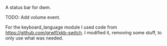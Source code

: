 A status bar for dwm.

TODO: Add volume event.

For the keyboard_language module I used code from https://github.com/grwlf/xkb-switch.
I modified it, removing some stuff, to only use what was needed.
